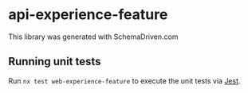 
# api-experience-feature

This library was generated with SchemaDriven.com

## Running unit tests

Run `nx test web-experience-feature` to execute the unit tests via [Jest](https://jestjs.io).

